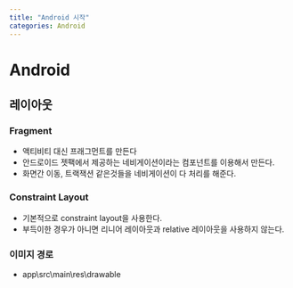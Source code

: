 ```yaml
---
title: "Android 시작"
categories: Android
---
```


# Android

## 레이아웃

### Fragment
  - 액티비티 대신 프래그먼트를 만든다
  - 안드로이드 젯팩에서 제공하는 네비게이션이라는 컴포넌트를 이용해서 만든다.
  - 화면간 이동, 트랙잭션 같은것들을 네비게이션이 다 처리를 해준다.

### Constraint Layout
  - 기본적으로 constraint layout을 사용한다.
  - 부득이한 경우가 아니면 리니어 레이아웃과 relative 레이아웃을 사용하지 않는다.
  
### 이미지 경로
  - app\src\main\res\drawable
